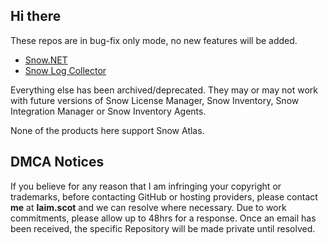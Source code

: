## Hi there
These repos are in bug-fix only mode, no new features will be added.

* [Snow.NET](https://github.com/goosetuv/Snow.NET)
* [Snow Log Collector](https://github.com/goosetuv/Snow-Log-Collector)

Everything else has been archived/deprecated.  They may or may not work with future versions of Snow License Manager, Snow Inventory, Snow Integration Manager or Snow Inventory Agents.

None of the products here support Snow Atlas.

## DMCA Notices
If you believe for any reason that I am infringing your copyright or trademarks, before contacting GitHub or hosting providers, please contact **me** at **laim.scot** and we can resolve where necessary.  Due to work commitments, please allow up to 48hrs for a response.  Once an email has been received, the specific Repository will be made private until resolved.
